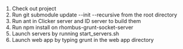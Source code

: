 1. Check out project
2. Run git submodule update --init --recursive from the root directory
3. Run ant in Clicker server and ID server to build them
4. Run npm install on rhombus-grunt-socket-server
5. Launch servers by running start_servers.sh
6. Launch web app by typing grunt in the web app directory


